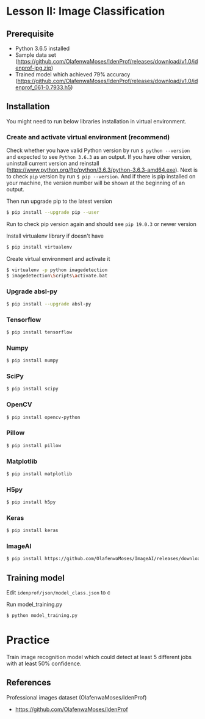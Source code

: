 # Lesson II: Image Classification

## Prerequisite
 - Python 3.6.5 installed
 - Sample data set (https://github.com/OlafenwaMoses/IdenProf/releases/download/v1.0/idenprof-jpg.zip)
 - Trained model which achieved 79% accuracy (https://github.com/OlafenwaMoses/IdenProf/releases/download/v1.0/idenprof_061-0.7933.h5)  
## Installation
You might need to run below libraries installation in virtual environment.
### Create and activate virtual environment (recommend)
Check whether you have valid Python version by run ```$ python --version``` and expected to see ```Python 3.6.3``` as an output.
If you have other version, uninstall current version and reinstall (https://www.python.org/ftp/python/3.6.3/python-3.6.3-amd64.exe).
Next is to check ```pip``` version by run ```$ pip --version```. And if there is pip installed on your machine, the version number will be shown at the beginning of an output.

Then run upgrade pip to the latest version
```bash
$ pip install --upgrade pip --user
```
Run to check pip version again and should see ```pip 19.0.3``` or newer version

Install virtualenv library if doesn't have
```bash
$ pip install virtualenv
```
Create virtual environment and activate it
```bash
$ virtualenv -p python imagedetection
$ imagedetection\Scripts\activate.bat
```  
### Upgrade absl-py
```bash
$ pip install --upgrade absl-py
```
### Tensorflow
```bash
$ pip install tensorflow
```  
### Numpy
```bash
$ pip install numpy
```  
### SciPy
```bash
$ pip install scipy
```  
### OpenCV
```bash
$ pip install opencv-python
```  
### Pillow
```bash
$ pip install pillow
```  
### Matplotlib
```bash
$ pip install matplotlib
```  
### H5py
```bash
$ pip install h5py
```  
### Keras
```bash
$ pip install keras
```  
### ImageAI
```bash
$ pip install https://github.com/OlafenwaMoses/ImageAI/releases/download/2.0.2/imageai-2.0.2-py3-none-any.whl
```  
## Training model
Edit ```idenprof/json/model_class.json``` to c

Run model_training.py
```bash
$ python model_training.py
```

# Practice
Train image recognition model which could detect at least 5 different jobs with at least 50% confidence. 


## References
Professional images dataset (OlafenwaMoses/IdenProf)  
- https://github.com/OlafenwaMoses/IdenProf  
